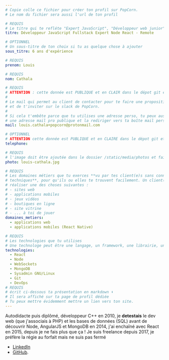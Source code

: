 ```yaml
---
# Copie colle ce fichier pour créer ton profil sur PopCorn.
# Le nom du fichier sera aussi l'url de ton profil

# REQUIS
# Le titre qui te refléte "Expert JavaScript", "Développeur web junior"
titre: Développeur JavaScript Fullstack Expert Node React - Remote

# OPTIONNEL
# Un sous-titre de ton choix si tu as quelque chose à ajouter
sous_titre: 6 ans d'expérience

# REQUIS
prenom: Louis

# REQUIS
nom: Cathala

# REQUIS
# ATTENTION : cette donnée est PUBLIQUE et en CLAIR dans le dépot git et sur le site
#
# Le mail qui permet au client de contacter pour te faire une proposition de projet
# et de t'inviter sur le slack de PopCorn.
#
# Si cela t'embête parce que tu utilises une adresse perso, tu peux aussi te créer
# une adresse mail pro publique et la rediriger vers ta boîte mail perso
mail: louis.cathala+popcorn@protonmail.com

# OPTIONNEL
# ATTENTION cette donnée est PUBLIQUE et en CLAIRE dans le dépot git et sur le site
telephone:

# REQUIS
# l'image doit être ajoutée dans le dossier /static/media/photos et faire moins de 100ko !
photo: louis-cathala.jpg

# REQUIS
# Les domaines métiers que tu exerces **vu par tes client(e)s sans connaissances
# techniques**, pour qu'ils ou elles te trouvent facilement. Un client(e) veut par exemple
# réaliser une des choses suivantes :
# - sites web
# - applications mobiles
# - jeux vidéos
# - boutiques en ligne
# - site vitrine
# - ... à toi de jouer
domaines_metiers:
  - applications web
  - applications mobiles (React Native)

# REQUIS
# Les technologies que tu utilises
# Une technologe peut être une langage, un framework, une librairie, un CMS ...
technologies:
  - React
  - Node
  - WebSockets
  - MongoDB
  - Sysadmin GNU/Linux
  - Git
  - DevOps
# REQUIS
# écrit ci-dessous ta présentation en markdown ⬇️
# Il sera affiché sur ta page de profil dédiée
# Tu peux mettre évidemment mettre un lien vers ton site.
---
```


Autodidacte puis diplômé, développeur C++ en 2010, je **detestais** le dev web (que j'associais à PHP) et les bases de données (SQL) avant de découvrir Node, AngularJS et MongoDB en 2014, j'ai enchaîné avec React en 2015, depuis je ne fais plus que ça ! Je suis freelance depuis 2017, je préfère la régie au forfait mais ne suis pas fermé

- [LinkedIn](https://www.linkedin.com/in/lcathala/)
- [GitHub](https://github.com/delwiv).
